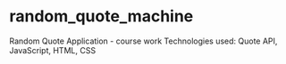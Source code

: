 # random_quote_machine
Random Quote Application - course work
Technologies used: Quote API, JavaScript, HTML, CSS
